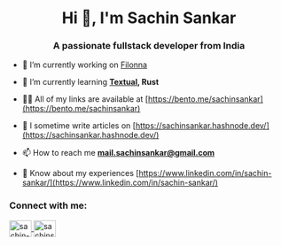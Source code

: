 <h1 align="center">Hi 👋, I'm Sachin Sankar</h1>
<h3 align="center">A passionate fullstack developer from India</h3>

- 🔭 I’m currently working on [Filonna](https://github.com/sachin-sankar/sachin-sankar/filonna)

- 🌱 I’m currently learning **[Textual](https://textual.textualize.io/), Rust**

- 👨‍💻 All of my links are available at [https://bento.me/sachinsankar](https://bento.me/sachinsankar)

- 📝 I sometime write articles on [https://sachinsankar.hashnode.dev/](https://sachinsankar.hashnode.dev/)

- 📫 How to reach me **mail.sachinsankar@gmail.com**

- 📄 Know about my experiences [https://www.linkedin.com/in/sachin-sankar/](https://www.linkedin.com/in/sachin-sankar/)

<h3 align="left">Connect with me:</h3>
<p align="left">
    <a href="https://linkedin.com/in/sachin-sankar" target="blank">
        <img align="center" src="https://raw.githubusercontent.com/rahuldkjain/github-profile-readme-generator/master/src/images/icons/Social/linked-in-alt.svg" alt="sachin-sankar" height="30" width="40" />
    </a>
    <a href="https://hashnode.com/sachinsankar" target="blank">
        <img align="center" src="https://raw.githubusercontent.com/rahuldkjain/github-profile-readme-generator/master/src/images/icons/Social/hashnode.svg" alt="sachinsankar" height="30" width="40" />
    </a>
</p>
